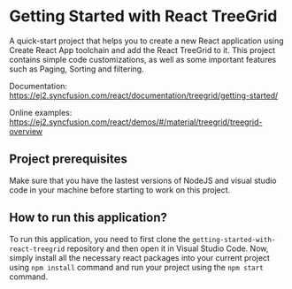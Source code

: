 # Getting Started with React TreeGrid 

A quick-start project that helps you to create a new React application using Create React App toolchain and add the React TreeGrid to it. This project contains simple code customizations, as well as some important features such as Paging, Sorting and filtering.

Documentation: https://ej2.syncfusion.com/react/documentation/treegrid/getting-started/

Online examples: https://ej2.syncfusion.com/react/demos/#/material/treegrid/treegrid-overview

## Project prerequisites

Make sure that you have the lastest versions of NodeJS and visual studio code in your machine before starting to work on this project.

## How to run this application?

To run this application, you need to first clone the `getting-started-with-react-treegrid` repository and then open it in Visual Studio Code. Now, simply install all the necessary react packages into your current project using `npm install` command and run your project using the `npm start` command.


